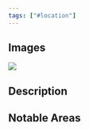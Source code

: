```yaml
---
tags: ["#location"]
---
```



## Images

![](location_witchlight_carnival.jpg)

## Description


## Notable Areas
